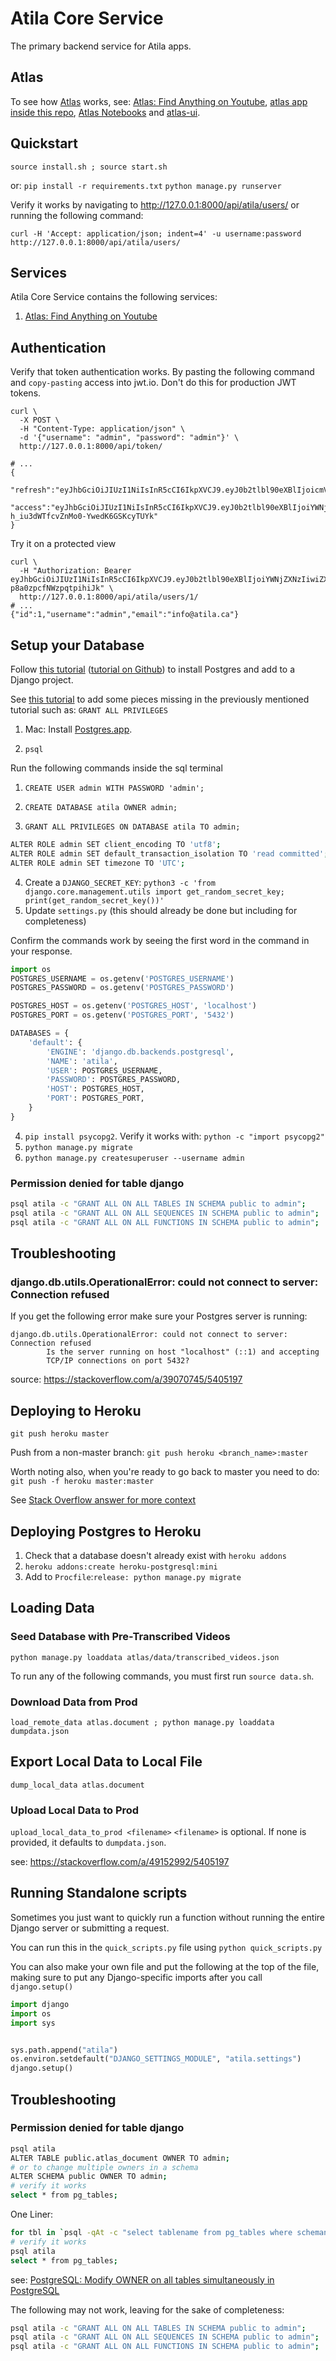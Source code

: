 # Atila Core Service
The primary backend service for Atila apps.

## Atlas

To see how [Atlas](https://atlas.atila.ca/) works, see: [Atlas: Find Anything on Youtube](https://atila.ca/blog/tomiwa/atlas), [atlas app inside this repo](https://github.com/atilatech/atila-core-service/tree/master/atlas), [Atlas Notebooks](https://github.com/atilatech/atila-core-service/tree/master/atlas/notebooks) and [atlas-ui](https://github.com/atilatech/atlas-ui).

## Quickstart

`source install.sh ; source start.sh`

or:
`pip install -r requirements.txt`
`python manage.py runserver`

Verify it works by navigating to http://127.0.0.1:8000/api/atila/users/
or running the following command:

```shell
curl -H 'Accept: application/json; indent=4' -u username:password http://127.0.0.1:8000/api/atila/users/
```

## Services

Atila Core Service contains the following services:

1. [Atlas: Find Anything on Youtube](https://github.com/atilatech/atila-core-service/tree/master/atlas)

## Authentication
Verify that token authentication works. By pasting the following command and `copy-pasting` access into jwt.io.
Don't do this for production JWT tokens.

```shell
curl \
  -X POST \
  -H "Content-Type: application/json" \
  -d '{"username": "admin", "password": "admin"}' \
  http://127.0.0.1:8000/api/token/

# ...
{
  "refresh":"eyJhbGciOiJIUzI1NiIsInR5cCI6IkpXVCJ9.eyJ0b2tlbl90eXBlIjoicmVmcmVzaCIsImV4cCI6MTY3NDE3NTUzMCwiaWF0IjoxNjc0MDg5MTMwLCJqdGkiOiJkOWEyYmU1M2IyNzU0Mzc3OGI5NDc1MWQ4ZWI1N2MwOSIsInVzZXJfaWQiOjF9.ILWp0YkhXCmLmFWf3o1IOdIM5UDN4EDpnxJiuXXRvfo",
  "access":"eyJhbGciOiJIUzI1NiIsInR5cCI6IkpXVCJ9.eyJ0b2tlbl90eXBlIjoiYWNjZXNzIiwiZXhwIjoxNjc0MDg5NDMwLCJpYXQiOjE2NzQwODkxMzAsImp0aSI6ImZlOTM3MDJkZWI4MzRjZTM5ODVmOTRjZjJhMGM4OTk5IiwidXNlcl9pZCI6MX0.5ytin4jxFv-h_iu3dWTfcvZnMo0-YwedK6GSKcyTUYk"
}
```

Try it on a protected view
```shell
curl \
  -H "Authorization: Bearer eyJhbGciOiJIUzI1NiIsInR5cCI6IkpXVCJ9.eyJ0b2tlbl90eXBlIjoiYWNjZXNzIiwiZXhwIjoxNjc0MTMzNjk1LCJpYXQiOjE2NzQxMzMzOTUsImp0aSI6ImVhNjlmZDU0Y2JmZTRiZTk5M2JlZWZjZjk3ZGIyMzFiIiwidXNlcl9pZCI6MSwidXNlcnByb2ZpbGVfaWQiOiJkaXpnbGxkb2c2c211ZnFtIn0.Vf36M0KinwrWzRFcNe9oFZ-p8a0zpcfNWzpqtpihiJk" \
  http://127.0.0.1:8000/api/atila/users/1/
# ...
{"id":1,"username":"admin","email":"info@atila.ca"}
```

## Setup your Database

Follow [this tutorial](https://tutorial-extensions.djangogirls.org/en/optional_postgresql_installation/) 
([tutorial on Github](https://github.com/DjangoGirls/tutorial-extensions/tree/master/en/optional_postgresql_installation))
to install Postgres and add 
to a Django project.

See [this tutorial](https://www.digitalocean.com/community/tutorials/how-to-use-postgresql-with-your-django-application-on-ubuntu-20-04) 
to add some pieces missing in the previously mentioned tutorial such as: `GRANT ALL PRIVILEGES`

1. Mac: Install [Postgres.app](https://postgresapp.com/downloads.html). 

1. `psql`

Run the following commands inside the sql terminal

1. `CREATE USER admin WITH PASSWORD 'admin';`

2. `CREATE DATABASE atila OWNER admin;`
3. `GRANT ALL PRIVILEGES ON DATABASE atila TO admin;`
```bash
ALTER ROLE admin SET client_encoding TO 'utf8';
ALTER ROLE admin SET default_transaction_isolation TO 'read committed';
ALTER ROLE admin SET timezone TO 'UTC';
```
4. Create a `DJANGO_SECRET_KEY`: `python3 -c 'from django.core.management.utils import get_random_secret_key; print(get_random_secret_key())'`
4. Update `settings.py` (this should already be done but including for completeness)

Confirm the commands work by seeing the first word in the command in your response.

```python
import os
POSTGRES_USERNAME = os.getenv('POSTGRES_USERNAME')
POSTGRES_PASSWORD = os.getenv('POSTGRES_PASSWORD')

POSTGRES_HOST = os.getenv('POSTGRES_HOST', 'localhost')
POSTGRES_PORT = os.getenv('POSTGRES_PORT', '5432')

DATABASES = {
    'default': {
        'ENGINE': 'django.db.backends.postgresql',
        'NAME': 'atila',
        'USER': POSTGRES_USERNAME,
        'PASSWORD': POSTGRES_PASSWORD,
        'HOST': POSTGRES_HOST,
        'PORT': POSTGRES_PORT,
    }
}
```
4. `pip install psycopg2`. Verify it works with: `python -c "import psycopg2"`
5. `python manage.py migrate`
6. `python manage.py createsuperuser --username admin`

### Permission denied for table django

```bash
psql atila -c "GRANT ALL ON ALL TABLES IN SCHEMA public to admin";
psql atila -c "GRANT ALL ON ALL SEQUENCES IN SCHEMA public to admin";
psql atila -c "GRANT ALL ON ALL FUNCTIONS IN SCHEMA public to admin";
```

## Troubleshooting


### django.db.utils.OperationalError: could not connect to server: Connection refused
If you get the following error make sure your Postgres server is running:
```text
django.db.utils.OperationalError: could not connect to server: Connection refused
        Is the server running on host "localhost" (::1) and accepting
        TCP/IP connections on port 5432?
```

source: https://stackoverflow.com/a/39070745/5405197
## Deploying to Heroku

`git push heroku master`

Push from a non-master branch: `git push heroku <branch_name>:master`

Worth noting also, when you're ready to go back to master you need to do: `git push -f heroku master:master`

See [Stack Overflow answer for more context](https://stackoverflow.com/a/14593582/5405197)

## Deploying Postgres to Heroku
1. Check that a database doesn't already exist with `heroku addons`
2. `heroku addons:create heroku-postgresql:mini`
3. Add to `Procfile`:`release: python manage.py migrate`

## Loading Data

### Seed Database with Pre-Transcribed Videos

`python manage.py loaddata atlas/data/transcribed_videos.json`

To run any of the following commands, you must first run `source data.sh`.

### Download Data from Prod

`load_remote_data atlas.document ; python manage.py loaddata dumpdata.json`

## Export Local Data to Local File
`dump_local_data atlas.document`

### Upload Local Data to Prod
`upload_local_data_to_prod <filename>`
`<filename>` is optional. If none is provided, it defaults to `dumpdata.json`.

see: https://stackoverflow.com/a/49152992/5405197

## Running Standalone scripts
Sometimes you just want to quickly run a function without running the entire Django server or submitting a request.

You can run this in the `quick_scripts.py` file using `python quick_scripts.py`

You can also make your own file and put the following at the top of the file, making sure to
put any Django-specific imports after you call `django.setup()`

```python
import django
import os
import sys


sys.path.append("atila")
os.environ.setdefault("DJANGO_SETTINGS_MODULE", "atila.settings")
django.setup()
```

## Troubleshooting

### Permission denied for table django
```bash
psql atila
ALTER TABLE public.atlas_document OWNER TO admin;
# or to change multiple owners in a schema
ALTER SCHEMA public OWNER TO admin;
# verify it works
select * from pg_tables;
```

One Liner:
```bash
for tbl in `psql -qAt -c "select tablename from pg_tables where schemaname = 'public';" atila` ; do  psql -c "alter table \"$tbl\" owner to admin" atila ; done
# verify it works
psql atila
select * from pg_tables;
```
see: [PostgreSQL: Modify OWNER on all tables simultaneously in PostgreSQL](https://stackoverflow.com/a/2686185/5405197)

The following may not work, leaving for the sake of completeness:
```bash
psql atila -c "GRANT ALL ON ALL TABLES IN SCHEMA public to admin";
psql atila -c "GRANT ALL ON ALL SEQUENCES IN SCHEMA public to admin";
psql atila -c "GRANT ALL ON ALL FUNCTIONS IN SCHEMA public to admin";
```

